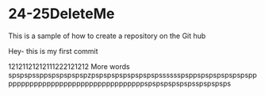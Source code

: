 # 24-25DeleteMe
This is a sample of how to create a repository on the Git hub


Hey- this is my first commit


12121121212111222121212
More words
spspspssppspspspspspzpspspspspspspspspsssssspsppspspspspspspsppppppppppppppppppppppppppppppppppspspspspspspsspspspsps
